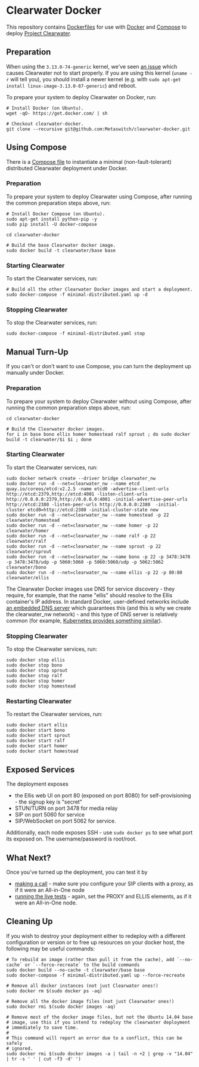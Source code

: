 # Clearwater Docker

This repository contains [Dockerfiles](https://docs.docker.com/reference/builder/) for use with [Docker](https://www.docker.com/) and [Compose](https://docs.docker.com/compose/) to deploy [Project Clearwater](http://www.projectclearwater.org).

## Preparation

When using the `3.13.0-74-generic` kernel, we've seen [an issue](https://github.com/Metaswitch/clearwater-docker/issues/24) which causes Clearwater not to start properly. If you are using this kernel (`uname -r` will tell you), you should install a newer kernel (e.g. with `sudo apt-get install linux-image-3.13.0-87-generic`) and reboot.

To prepare your system to deploy Clearwater on Docker, run:

    # Install Docker (on Ubuntu).
    wget -qO- https://get.docker.com/ | sh

    # Checkout clearwater-docker.
    git clone --recursive git@github.com:Metaswitch/clearwater-docker.git

## Using Compose

There is a [Compose file](minimal-distributed.yaml) to instantiate a minimal (non-fault-tolerant) distributed Clearwater deployment under Docker.

### Preparation

To prepare your system to deploy Clearwater using Compose, after running the common preparation steps above, run:

    # Install Docker Compose (on Ubuntu).
    sudo apt-get install python-pip -y
    sudo pip install -U docker-compose

    cd clearwater-docker

    # Build the base Clearwater docker image.
    sudo docker build -t clearwater/base base

### Starting Clearwater

To start the Clearwater services, run:

    # Build all the other Clearwater Docker images and start a deployment.
    sudo docker-compose -f minimal-distributed.yaml up -d

### Stopping Clearwater

To stop the Clearwater services, run:

    sudo docker-compose -f minimal-distributed.yaml stop

## Manual Turn-Up

If you can't or don't want to use Compose, you can turn the deployment up manually under Docker.

### Preparation

To prepare your system to deploy Clearwater without using Compose, after running the common preparation steps above, run:

    cd clearwater-docker

    # Build the Clearwater docker images.
    for i in base bono ellis homer homestead ralf sprout ; do sudo docker build -t clearwater/$i $i ; done

### Starting Clearwater

To start the Clearwater services, run:

    sudo docker network create --driver bridge clearwater_nw
    sudo docker run -d --net=clearwater_nw --name etcd quay.io/coreos/etcd:v2.2.5 -name etcd0 -advertise-client-urls http://etcd:2379,http://etcd:4001 -listen-client-urls http://0.0.0.0:2379,http://0.0.0.0:4001 -initial-advertise-peer-urls http://etcd:2380 -listen-peer-urls http://0.0.0.0:2380  -initial-cluster etcd0=http://etcd:2380 -initial-cluster-state new
    sudo docker run -d --net=clearwater_nw --name homestead -p 22 clearwater/homestead
    sudo docker run -d --net=clearwater_nw --name homer -p 22 clearwater/homer
    sudo docker run -d --net=clearwater_nw --name ralf -p 22 clearwater/ralf
    sudo docker run -d --net=clearwater_nw --name sprout -p 22 clearwater/sprout
    sudo docker run -d --net=clearwater_nw --name bono -p 22 -p 3478:3478 -p 3478:3478/udp -p 5060:5060 -p 5060:5060/udp -p 5062:5062 clearwater/bono
    sudo docker run -d --net=clearwater_nw --name ellis -p 22 -p 80:80 clearwater/ellis

The Clearwater Docker images use DNS for service discovery - they require, for example, that the name "ellis" should resolve to the Ellis container's IP address. In standard Docker, user-defined networks include [an embedded DNS server](https://docs.docker.com/engine/userguide/networking/dockernetworks/#docker-embedded-dns-server) which guarantees this (and this is why we create the clearwater_nw network) - and this type of DNS server is relatively common (for example, [Kubernetes provides something similar](http://kubernetes.io/docs/user-guide/services/#dns)).

### Stopping Clearwater

To stop the Clearwater services, run:

    sudo docker stop ellis
    sudo docker stop bono
    sudo docker stop sprout
    sudo docker stop ralf
    sudo docker stop homer
    sudo docker stop homestead
    
### Restarting Clearwater

To restart the Clearwater services, run:

    sudo docker start ellis
    sudo docker start bono
    sudo docker start sprout
    sudo docker start ralf
    sudo docker start homer
    sudo docker start homestead

## Exposed Services

The deployment exposes

-   the Ellis web UI on port 80 (exposed on port 8080) for self-provisioning - the signup key is "secret"
-   STUN/TURN on port 3478 for media relay
-   SIP on port 5060 for service
-   SIP/WebSocket on port 5062 for service.

Additionally, each node exposes SSH - use `sudo docker ps` to see what port its exposed on.  The username/password is root/root.

## What Next?

Once you've turned up the deployment, you can test it by

-   [making a call](http://clearwater.readthedocs.org/en/latest/Making_your_first_call) - make sure you configure your SIP clients with a proxy, as if it were an All-in-One node
-   [running the live tests](http://clearwater.readthedocs.org/en/latest/Running_the_live_tests) - again, set the PROXY and ELLIS elements, as if it were an All-in-One node.

## Cleaning Up

If you wish to destroy your deployment either to redeploy with a different configuration or version or to free up resources on your docker host, the following may be useful commands:

    # To rebuild an image (rather than pull it from the cache), add `--no-cache` or `--force-recreate` to the build commands
    sudo docker build --no-cache -t clearwater/base base
    sudo docker-compose -f minimal-distributed.yaml up --force-recreate
    
    # Remove all docker instances (not just Clearwater ones!)
    sudo docker rm $(sudo docker ps -aq)

    # Remove all the docker image files (not just Clearwater ones!)
    sudo docker rmi $(sudo docker images -aq)

    # Remove most of the docker image files, but not the Ubuntu 14.04 base
    # image, use this if you intend to redeploy the clearwater deployment
    # immediately to save time.
    #
    # This command will report an error due to a conflict, this can be safely
    # ignored.
    sudo docker rmi $(sudo docker images -a | tail -n +2 | grep -v "14.04" | tr -s ' ' | cut -f3 -d' ')
